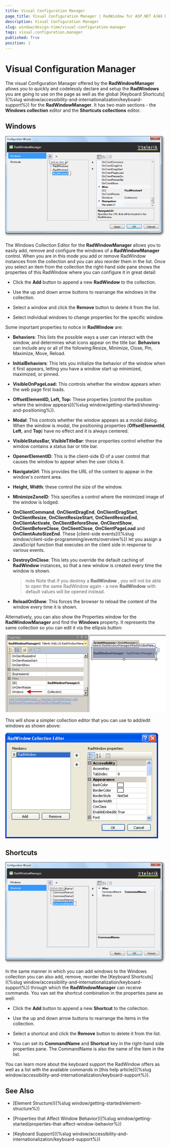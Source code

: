 ```yaml
---
title: Visual Configuration Manager
page_title: Visual Configuration Manager | RadWindow for ASP.NET AJAX Documentation
description: Visual Configuration Manager
slug: window/design-time/visual-configuration-manager
tags: visual,configuration,manager
published: True
position: 1
---
```


# Visual Configuration Manager

The visual Configuration Manager offered by the **RadWindowManager** allows you to quickly and codelessly declare and setup the **RadWindows** you are going to use on the page as well as the global [Keyboard Shortcuts]({%slug window/accessibility-and-internationalization/keyboard-support%}) for the **RadWindowManager**. It has two main sections - the **Windows collection** editor and the **Shortcuts collections** editor.

## Windows

![windowmanager-smart-tag-windows](images/windowmanager-smart-tag-windows.png)

The Windows Collection Editor for the **RadWindowManager** allows you to easily add, remove and configure the windows of a **RadWindowManager** control. When you are in this mode you add or remove RadWindow instances from the collection and you can also reorder them in the list. Once you select an item from the collection the right-hand side pane shows the properties of this RadWindow where you can configure it in great detail:

* Click the **Add** button to append a new **RadWindow** to the collection.

* Use the up and down arrow buttons to rearrange the windows in the collection.

* Select a window and click the **Remove** button to delete it from the list.

* Select individual windows to change properties for the specific window.

Some important properties to notice in **RadWindow** are:

* **Behaviors**: This lists the possible ways a user can interact with the window, and determines what icons appear on the title bar. **Behaviors** can include any or all of the following:Resize, Minimize, Close, Pin, Maximize, Move, Reload.

* **InitialBehaviors**: This lets you initialize the behavior of the window when it first appears, letting you have a window start up minimized, maximized, or pinned.

* **VisibleOnPageLoad:** This controls whether the window appears when the web page first loads.

* **OffsetElementID, Left, Top:** These properties [control the position where the window appears]({%slug window/getting-started/showing-and-positioning%}).

* **Modal**: This controls whether the window appears as a modal dialog. When the window is modal, the positioning properties (**OffsetElementId**, **Left**, and **Top**) have no effect and it is always centered.

* **VisibleStatusBar, VisibleTitleBar**: these properties control whether the window contains a status bar or title bar.

* **OpenerElementID**: This is the client-side ID of a user control that causes the window to appear when the user clicks it.

* **NavigateUrl**: This provides the URL of the content to appear in the window's content area.

* **Height, Width**: these control the size of the window.

* **MinimizeZoneID**: This specifies a control where the minimized image of the window is lodged.

* **OnClientCommand**, **OnClientDragEnd**, **OnClientDragStart**, **OnClientResize**, **OnClientResizeStart**, **OnClientResizeEnd**, **OnClientActivate**, **OnClientBeforeShow**, **OnClientShow**, **OnClientBeforeClose**, **OnClientClose**, **OnClientPageLoad** and **OnClientAutoSizeEnd**. These [client-side events]({%slug window/client-side-programming/events/overview%}) let you assign a JavaScript function that executes on the client side in response to various events.

* **DestroyOnClose**: This lets you override the default caching of **RadWindow** instances, so that a new window is created every time the window is shown.

	>note Note that if you destroy a **RadWindow** , you will not be able to open the same RadWindow again - a new **RadWindow** with default values will be opened instead.

* **ReloadOnShow**: This forces the browser to reload the content of the window every time it is shown.



Alternatively, you can also show the Properties window for the **RadWindowManager** and find the **Windows** property. It represents the same collection so you can edit it via the ellipsis button:

![radwindowmanager properties collection](images/radwindowmanager_properties_collection.png)

This will show a simpler collection editor that you can use to add/edit windows as shown above:

![radwindowmanager-simple collection editor](images/radwindowmanager-simple_collection_editor.png)

## Shortcuts

![windowmanager-smart-tag-shortcuts](images/windowmanager-smart-tag-shortcuts.png)

In the same manner in which you can add windows to the Windows collection you can also add, remove, reorder the [Keyboard Shortcuts]({%slug window/accessibility-and-internationalization/keyboard-support%}) through which the **RadWindowManager** can receive commands. You van set the shortcut combination in the properties pane as well:

* Click the **Add** button to append a new **Shortcut** to the collection.

* Use the up and down arrow buttons to rearrange the items in the collection.

* Select a shortcut and click the **Remove** button to delete it from the list.

* You can set its **CommandName** and **Shortcut** key in the right-hand side properties pane. The CommandName is also the name of the item in the list.

You can learn more about the keyboard support the RadWindow offers as well as a list with the available commands in [this help article]({%slug window/accessibility-and-internationalization/keyboard-support%}).

## See Also

 * [Element Structure]({%slug window/getting-started/element-structure%})

 * [Properties that Affect Window Behavior]({%slug window/getting-started/properties-that-affect-window-behavior%})

 * [Keyboard Support]({%slug window/accessibility-and-internationalization/keyboard-support%})
